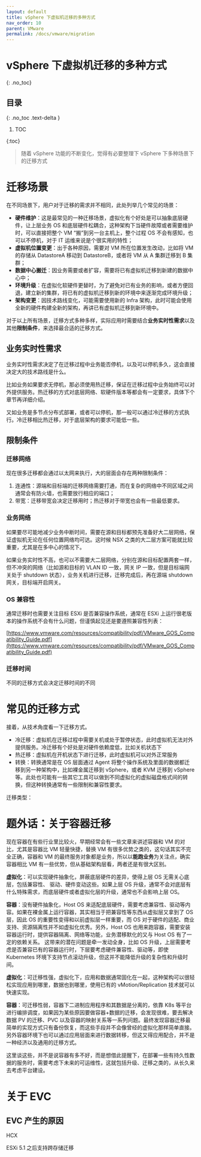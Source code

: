 ```yaml
---
layout: default
title: vSphere 下虚拟机迁移的多种方式
nav_order: 10
parent: VMware
permalink: /docs/vmware/migration
---
```


# vSphere 下虚拟机迁移的多种方式

{: .no_toc}

## 目录

{: .no_toc .text-delta }


1. TOC

{:toc}


> 随着 vSphere 功能的不断变化，觉得有必要整理下 vSphere 下多种场景下的迁移方式
>

# 迁移场景

在不同场景下，用户对于迁移的需求并不相同，此处列举几个常见的场景：

- **硬件维护**：这是最常见的一种迁移场景，虚拟化有个好处是可以抽象底层硬件，让上层业务 OS 和底层硬件松耦合，这种架构下当硬件故障或者需要维护时，可以直接把整个 VM “搬”到另一台主机上，整个过程 OS 不会有感知，也可以不停机，对于 IT 运维来说是个很实用的特性；
- **虚拟机位置变更**：出于各种原因，需要对 VM 所在位置发生改动，比如将 VM 的存储从 DatastoreA 移动到 DatastoreB，或者将 VM 从 A 集群迁移到 B 集群；
- **数据中心搬迁**：因业务需要或者扩容，需要将已有虚拟机迁移到新建的数据中心中；
- **环境升级**：在虚拟化软硬件更替时，为了避免对已有业务的影响，或者方便回退，建立新的集群，将已有的虚拟机迁移到新的环境中来逐渐完成环境升级；
- **架构变更**：因技术路线变化，可能需要使用新的 Infra 架构，此时可能会使用全新的硬件构建全新的架构，再讲已有虚拟机迁移到新环境中。



对于以上所有场景，迁移方式多种多样，实际应用时需要结合**业务实时性需求**以及其他**限制条件**，来选择最合适的迁移方式。

## 业务实时性需求

业务实时性需求决定了在迁移过程中业务能否停机，以及可以停机多久，这会直接决定大的技术路线是什么。

比如业务如果要求无停机，那必须使用热迁移，保证在迁移过程中业务始终可以对外提供服务。热迁移的方式对底层网络、软硬件版本等都会有一定要求，具体下个章节再详细介绍。

又如业务是多节点分布式部署，或者可以停机，那一般可以通过冷迁移的方式执行。冷迁移相比热迁移，对于底层架构的要求可能低一些。



## 限制条件

### 迁移网络

现在很多迁移都会通过以太网来执行，大的层面会存在两种限制条件：

1. 连通性：源端和目标端的迁移网络需要打通，而在复杂的网络中不同区域之间通常会有防火墙，也需要放行相应的端口；
1. 带宽：迁移带宽会决定迁移用时；热迁移对于带宽也会有一些最低要求。

### 业务网络

如果要尽可能地减少业务中断时间，需要在源和目标都预先准备好大二层网络，保证虚拟机无论在任何位置网络均可达。这时候 NSX 之类的大二层方案可能就比较重要，尤其是在多中心的情况下。

如果业务实时性不高，也可以不需要大二层网络，分别在源和目标配置两套一样，但不冲突的网络（比如源和目标的 VLAN ID 一致，网关 IP 一致，但是目标端网关处于 shutdown 状态），业务关机进行迁移，迁移完成后，再在源端 shutdown 网关，目标端开启网关。

### OS 兼容性

通常迁移时也需要关注目标 ESXi 是否兼容操作系统，通常在 ESXi 上运行很老版本的操作系统不会有什么问题，但谨慎起见还是要遵照兼容性列表：

[https://www.vmware.com/resources/compatibility/pdf/VMware_GOS_Compatibility_Guide.pdf](https://www.vmware.com/resources/compatibility/pdf/VMware_GOS_Compatibility_Guide.pdf)

### 迁移时间

不同的迁移方式会决定迁移时间的不同



# 常见的迁移方式

接着，从技术角度看一下迁移方式。

- 冷迁移：虚拟机在迁移过程中需要关机或处于暂停状态，此时虚拟机无法对外提供服务。冷迁移有个好处是对硬件依赖度低，比如关机状态下
- 热迁移：虚拟机在开机状态下进行迁移，此时虚拟机可以对外正常服务
- 转换：转换通常是在 OS 层面通过 Agent 将整个操作系统及里面的数据都迁移到另一种架构中，比如裸金属迁移到 vSphere，或者 KVM 迁移到 vSphere 等。此处也可能有一些其它工具可以做到不同虚拟化的虚拟磁盘格式间的转换，但这种转换通常有一些限制和兼容性要求。



迁移类型：



# 题外话：关于容器迁移

现在容器在有些行业里比较火，早期经常会有一些文章来讲述容器和 VM 的对比，尤其是容器比 VM 轻量快捷，替换 VM 有很多优势之类的，这句话其实不完全正确，容器和 VM 的最终服务对象都是业务，所以以**能跑业务**为关注点，确实容器相比 VM 有一些优势，但从基础架构层看，两者还是有很大区别。



**虚拟化**：可以实现硬件抽象化，屏蔽底层硬件的差异，使得上层 OS 无需关心底层，包括兼容性、 驱动、硬件变动这些。如果上层 OS 升级，通常不会对底层有什么特殊需求，而底层硬件或者虚拟化层的升级，通常也不会影响上层 OS。

**容器**：没有硬件抽象化，Host OS 来适配底层硬件，需要考虑兼容性、驱动等内容。如果在裸金属上运行容器，其实相当于把兼容性等东西从虚拟层又拿到了 OS 层，因此 OS 的重要性变得和以前虚拟层一样重要，而 OS 对于硬件的适配、商业支持、资源隔离性并不如虚拟化优秀。另外，Host OS 也用来跑容器，需要安装容器运行时，提供容器隔离、网络等功能，业务潜移默化的又与 Host OS 有了一定的依赖关系。 这带来的潜在问题是牵一发动全身，比如 OS 升级，上层需要考虑是否兼容已有的容器运行时，下层要考虑硬件兼容性、驱动等，即使 Kubernetes 环境下支持节点滚动升级，但这并不能降低升级的复杂性和升级时间。



**虚拟化**：可迁移性强，虚拟化下，应用和数据通常固化在一起，这种架构可以很轻松实现应用到哪里，数据也到哪里，使用已有的 vMotion/Replication 技术就可以快速实现。

**容器**：可迁移性弱，容器下二进制应用程序和其数据是分离的，依靠 K8s 等平台进行编排调度，如果因为某些原因要做容器+数据的迁移，会发现很难，要去解决数据 PV 的迁移、PVC 以及容器的映射关系等一系列问题。最终发现容器迁移最简单的实现方式只有备份恢复，而这些手段并不会像曾经的虚拟化那样简单直接。另外容器环境下也可以通过应用层面来进行数据转移，但这又得应用配合，并不是一种经济以及通用的迁移方式。



这里谈这些，并不是说容器有多不好，而是想借此提醒下，在部署一些有持久性数据的服务时，需要考虑下未来的可运维性，这就包括升级、迁移之类的，从长久来去考虑平台建设。



# 关于 EVC

## EVC 产生的原因



HCX



ESXi 5.1 之后支持跨存储迁移
